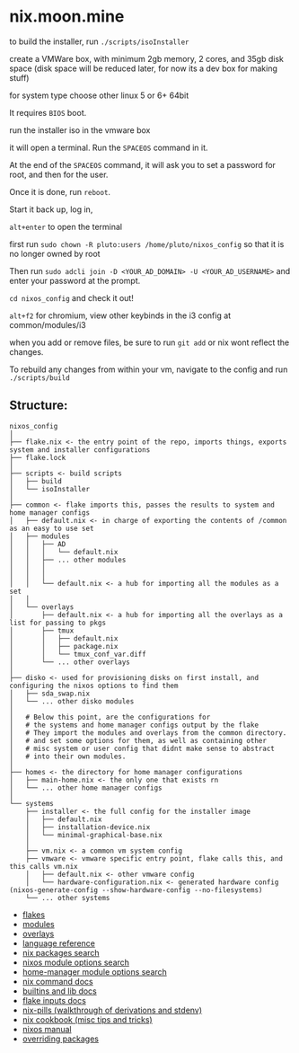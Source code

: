 # nix.moon.mine

to build the installer, run `./scripts/isoInstaller`

create a VMWare box, with minimum 2gb memory, 2 cores, and 35gb disk space (disk space will be reduced later, for now its a dev box for making stuff)

for system type choose other linux 5 or 6+ 64bit

It requires `BIOS` boot.

run the installer iso in the vmware box

it will open a terminal.
Run the `SPACEOS` command in it.

At the end of the `SPACEOS` command,
it will ask you to set a password for root,
and then for the user.

Once it is done, run `reboot`.

Start it back up, log in,

`alt+enter` to open the terminal

first run `sudo chown -R pluto:users /home/pluto/nixos_config`
so that it is no longer owned by root

Then run `sudo adcli join -D <YOUR_AD_DOMAIN> -U <YOUR_AD_USERNAME>` and enter your password at the prompt.

`cd nixos_config` and check it out!

`alt+f2` for chromium, view other keybinds in the i3 config at common/modules/i3

when you add or remove files, be sure to run `git add` or nix wont reflect the changes.

To rebuild any changes from within your vm, navigate to the config and run `./scripts/build`

## Structure:

```
nixos_config
│
├── flake.nix <- the entry point of the repo, imports things, exports system and installer configurations
├── flake.lock
│
├── scripts <- build scripts
│   ├── build
│   └── isoInstaller
│
├── common <- flake imports this, passes the results to system and home manager configs
│   ├── default.nix <- in charge of exporting the contents of /common as an easy to use set
│   ├── modules
│   │   ├── AD
│   │   │   └── default.nix
│   │   ├── ... other modules
│   │   │
│   │   │
│   │   └── default.nix <- a hub for importing all the modules as a set
│   │
│   └── overlays
│       ├── default.nix <- a hub for importing all the overlays as a list for passing to pkgs
│       ├── tmux
│       │   ├── default.nix
│       │   ├── package.nix
│       │   └── tmux_conf_var.diff
│       └── ... other overlays
│
├── disko <- used for provisioning disks on first install, and configuring the nixos options to find them
│   ├── sda_swap.nix
│   └── ... other disko modules
│
│   # Below this point, are the configurations for
│   # the systems and home manager configs output by the flake
│   # They import the modules and overlays from the common directory.
│   # and set some options for them, as well as containing other
│   # misc system or user config that didnt make sense to abstract
│   # into their own modules.
│
├── homes <- the directory for home manager configurations
│   ├── main-home.nix <- the only one that exists rn
│   └── ... other home manager configs
│
└── systems
    ├── installer <- the full config for the installer image
    │   ├── default.nix
    │   ├── installation-device.nix
    │   └── minimal-graphical-base.nix
    │
    ├── vm.nix <- a common vm system config
    ├── vmware <- vmware specific entry point, flake calls this, and this calls vm.nix
    │   ├── default.nix <- other vmware config
    │   └── hardware-configuration.nix <- generated hardware config (nixos-generate-config --show-hardware-config --no-filesystems)
    └── ... other systems
```

- [flakes](https://nixos.wiki/wiki/Flakes)
- [modules](https://nixos.wiki/wiki/NixOS_modules)
- [overlays](https://nixos.wiki/wiki/Overlays)
- [language reference](https://nix.dev/manual/nix/2.18/language/)
- [nix packages search](https://search.nixos.org/packages)
- [nixos module options search](https://search.nixos.org/options)
- [home-manager module options search](https://mipmip.github.io/home-manager-option-search/)
- [nix command docs](https://nix.dev/manual/nix/2.22/command-ref/new-cli/nix)
- [builtins and lib docs](https://teu5us.github.io/nix-lib.html)
- [flake inputs docs](https://nix.dev/manual/nix/2.22/command-ref/new-cli/nix3-flake#flake-references)
- [nix-pills (walkthrough of derivations and stdenv)](https://nixos.org/guides/nix-pills/)
- [nix cookbook (misc tips and tricks)](https://nixos.wiki/wiki/Nix_Cookbook)
- [nixos manual](https://nixos.org/manual/nixpkgs/stable/)
- [overriding packages](https://ryantm.github.io/nixpkgs/using/overrides/)
